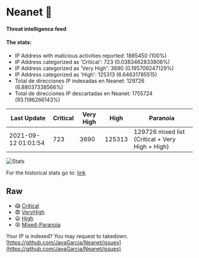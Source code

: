 # Neanet :hocho:
#### Threat intelligence feed
#### The stats:

- IP Address with malicious activities reported: 1885450 (100%)
- IP Address categorized as 'Critical':  723 (0.0383462833806%)
- IP Address categorized as 'Very High':  3690 (0.195709247129%)
- IP Address categorized as 'High':  125313 (6.64631785515)
- Total de direcciones IP indexadas en Neanet:  129726 (6.88037338566%)
- Total de direcciones IP descartadas en Neanet:  1755724 (93.1196266143%)

| Last Update | Critical | Very High | High | Paranoia |
| --- | --- | --- | --- | --- |
| 2021-09-12 01:01:54 | 723 | 3690 | 125313 | 129726 mixed list (Critical + Very High + High)|

![Stats](https://docs.google.com/spreadsheets/d/e/2PACX-1vSnaNMIXVabIpDJjufMlzH7poXnshF3mgd8Is1g9ytUEzVsP5my4Trn8f-xkoLLQ38xpL3HtmUexLo6/pubchart?oid=501124687&format=image)

For the historical stats go to: [link](/stats.csv)
## Raw
- :scream: [Critical](https://raw.githubusercontent.com/JavaGarcia/Neanet/master/blacklists/neanet_critical.txt)
- :fearful: [VeryHigh](https://raw.githubusercontent.com/JavaGarcia/Neanet/master/blacklists/neanet_veryHigh.txtt)
- :frowning: [High](https://raw.githubusercontent.com/JavaGarcia/Neanet/master/blacklists/neanet_high.txt)
- :dizzy_face: [Mixed-Paranoia](https://raw.githubusercontent.com/JavaGarcia/Neanet/master/blacklists/neanet_all.txt)


Your IP is indexed? You may request to takedown. [https://github.com/JavaGarcia/Neanet/issues](https://github.com/JavaGarcia/Neanet/issues)
































































































































































































































































































































































































































































































































































































































































































































































































































































































































































































































































































































































































































































































































































































































































































































































































































































































































































































































































































































































































































































































































































































































































































































































































































































































































































































































































































































































































































































































































































































































































































































































































































































































































































































































































































































































































































































































































































































































































































































































































































































































































































































































































































































































































































































































































































































































































































































































































































































































































































































































































































































































































































































































































































































































































































































































































































































































































































































































































































































































































































































































































































































































































































































































































































































































































































































































































































































































































































































































































































































































































































































































































































































































































































































































































































































































































































































































































































































































































































































































































































































































































































































































































































































































































































































































































































































































































































































































































































































































